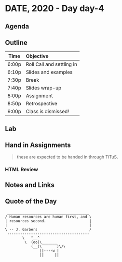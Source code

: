 

# DATE, 2020 - Day day-4


## Agenda



## Outline

| Time   | Objective                        |
| -------|:---------------------------------|
| 6:00p  | Roll Call and settling in        |
| 6:10p  | Slides and examples              |
| 7:30p  | Break                            |
| 7:40p  | Slides wrap-up                   |
| 8:00p  | Assignment                       |
| 8:50p  | Retrospective                    |
| 9:00p  | Class is dismissed!              |


## Lab


## Hand in Assignments
>these are expected to be handed in through TiTuS.



### HTML Review


## Notes and Links


## Quote of the Day 

```
 ______________________________________
/ Human resources are human first, and \
| resources second.                    |
|                                      |
\ -- J. Garbers                        /
 --------------------------------------
        \   ^__^
         \  (oo)\_______
            (__)\       )\/\
                ||----w |
                ||     ||

```
